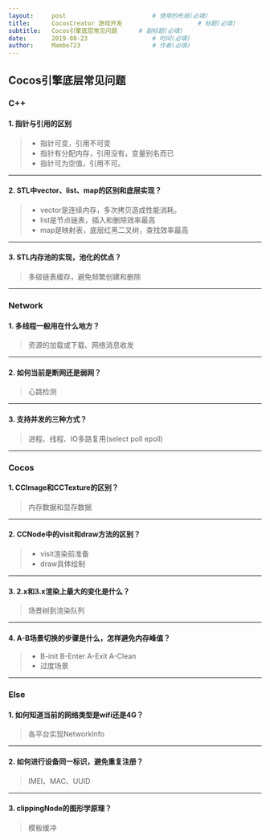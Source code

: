 ```yaml
---
layout:     post                        # 使用的布局(必填)
title:      CocosCreator 游戏开发                     # 标题(必填)
subtitle:   Cocos引擎底层常见问题      # 副标题(必填)
date:       2019-08-23                  # 时间(必填)
author:     Mambo723                    # 作者(必填)
---
```

## Cocos引擎底层常见问题
### C++
#### 1. 指针与引用的区别
> * 指针可变，引用不可变
> * 指针有分配内存，引用没有，变量别名而已
> * 指针可为空值，引用不可。

---

#### 2. STL中vector、list、map的区别和底层实现？
> - vector是连续内存，多次拷贝造成性能消耗。
> - list是节点链表，插入和删除效率最高
> - map是映射表，底层红黑二叉树，查找效率最高

---

#### 3. STL内存池的实现，池化的优点？
> 多级链表缓存，避免频繁创建和删除

---

### Network
#### 1. 多线程一般用在什么地方？
> 资源的加载或下载、网络消息收发

---

#### 2. 如何当前是断网还是弱网？
> 心跳检测

---

#### 3. 支持并发的三种方式？
> 进程、线程、IO多路复用(select poll  epoll)

---

### Cocos
#### 1. CCImage和CCTexture的区别？
> 内存数据和显存数据

---

#### 2. CCNode中的visit和draw方法的区别？
> - visit渲染前准备
> - draw具体绘制

---

#### 3. 2.x和3.x渲染上最大的变化是什么？
> 场景树到渲染队列

---

#### 4. A-B场景切换的步骤是什么，怎样避免内存峰值？
> - B-init   B-Enter  A-Exit  A-Clean
> - 过度场景

---

### Else
#### 1. 如何知道当前的网络类型是wifi还是4G？
> 各平台实现NetworkInfo

---

#### 2. 如何进行设备同一标识，避免重复注册？
> IMEI、MAC、UUID

---

#### 3. clippingNode的图形学原理？
> 模板缓冲
